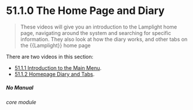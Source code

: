 # 51.1.0 The Home Page and Diary

> These videos will give you an introduction to the Lamplight home page, navigating around the system and searching for specific information. They also look at how the diary works, and other tabs on the {{Lamplight}} home page

There are two videos in this section:

- [51.1.1 Introduction to the Main Menu](/help/index/p/5.1.1).
- [51.1.2 Homepage Diary and Tabs](/help/index/p/5.1.2).


##### No Manual

###### core module
